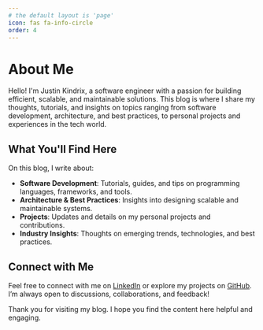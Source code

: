 ```yaml
---
# the default layout is 'page'
icon: fas fa-info-circle
order: 4
---
```


# About Me

Hello! I'm Justin Kindrix, a software engineer with a passion for building efficient, scalable, and maintainable solutions. This blog is where I share my thoughts, tutorials, and insights on topics ranging from software development, architecture, and best practices, to personal projects and experiences in the tech world.

## What You'll Find Here

On this blog, I write about:
- **Software Development**: Tutorials, guides, and tips on programming languages, frameworks, and tools.
- **Architecture & Best Practices**: Insights into designing scalable and maintainable systems.
- **Projects**: Updates and details on my personal projects and contributions.
- **Industry Insights**: Thoughts on emerging trends, technologies, and best practices.

## Connect with Me

Feel free to connect with me on [LinkedIn](https://www.linkedin.com/in/jkindrix) or explore my projects on [GitHub](https://github.com/jkindrix). I’m always open to discussions, collaborations, and feedback!

Thank you for visiting my blog. I hope you find the content here helpful and engaging.
